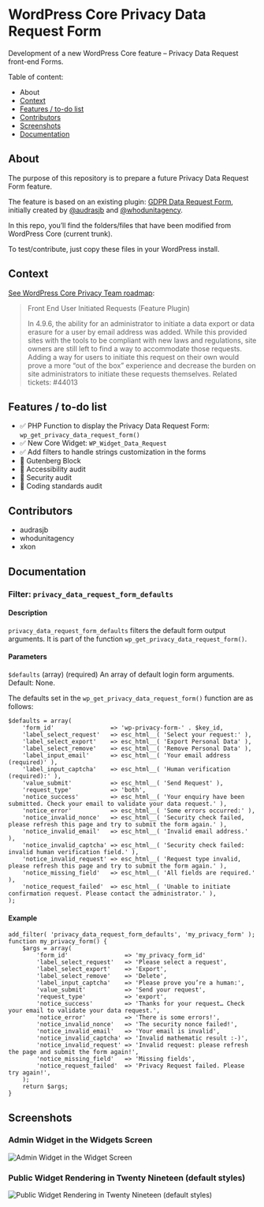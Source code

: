 # WordPress Core Privacy Data Request Form

Development of a new WordPress Core feature – Privacy Data Request front-end Forms.

Table of content:

- About
- [Context](https://github.com/audrasjb/wp-core-privacy-data-request-form#context)
- [Features / to-do list](https://github.com/audrasjb/wp-core-privacy-data-request-form#features--to-do-list)
- [Contributors](https://github.com/audrasjb/wp-core-privacy-data-request-form#contributors)
- [Screenshots](https://github.com/audrasjb/wp-core-privacy-data-request-form#screenshots)
- [Documentation](https://github.com/audrasjb/wp-core-privacy-data-request-form#documentation)

## About

The purpose of this repository is to prepare a future Privacy Data Request Form feature.

The feature is based on an existing plugin: [GDPR Data Request Form](https://wordpress.org/plugins/gdpr-data-request-form/), initially created by [@audrasjb](https://profiles.wordpress.org/audrasjb) and [@whodunitagency](https://profiles.wordpress.org/whodunitagency/).

In this repo, you’ll find the folders/files that have been modified from WordPress Core (current trunk).

To test/contribute, just copy these files in your WordPress install.

## Context

[See WordPress Core Privacy Team roadmap](https://make.wordpress.org/core/roadmap/privacy/):

> Front End User Initiated Requests (Feature Plugin)
> 
> In 4.9.6, the ability for an administrator to initiate a data export or data erasure for a user by email address was added. While this provided sites with the tools to be compliant with new laws and regulations, site owners are still left to find a way to accommodate those requests. Adding a way for users to initiate this request on their own would prove a more “out of the box” experience and decrease the burden on site administrators to initiate these requests themselves.
> Related tickets: #44013

## Features / to-do list

- ✅ PHP Function to display the Privacy Data Request Form: `wp_get_privacy_data_request_form()`
- ✅ New Core Widget: `WP_Widget_Data_Request`
- ✅ Add filters to handle strings customization in the forms
- 🔲 Gutenberg Block
- 🔲 Accessibility audit
- 🔲 Security audit
- 🔲 Coding standards audit

## Contributors

- audrasjb
- whodunitagency
- xkon

## Documentation

### Filter: `privacy_data_request_form_defaults`

#### Description

`privacy_data_request_form_defaults` filters the default form output arguments. It is part of the function `wp_get_privacy_data_request_form()`.

#### Parameters

`$defaults` (array) (required) An array of default login form arguments. Default: None.

The defaults set in the `wp_get_privacy_data_request_form()` function are as follows:

	$defaults = array(
		'form_id'                => 'wp-privacy-form-' . $key_id,
		'label_select_request'   => esc_html__( 'Select your request:' ),
		'label_select_export'    => esc_html__( 'Export Personal Data' ),
		'label_select_remove'    => esc_html__( 'Remove Personal Data' ),
		'label_input_email'      => esc_html__( 'Your email address (required)' ),
		'label_input_captcha'    => esc_html__( 'Human verification (required):' ),
		'value_submit'           => esc_html__( 'Send Request' ),
		'request_type'           => 'both',
		'notice_success'         => esc_html__( 'Your enquiry have been submitted. Check your email to validate your data request.' ),
		'notice_error'           => esc_html__( 'Some errors occurred:' ),
		'notice_invalid_nonce'   => esc_html__( 'Security check failed, please refresh this page and try to submit the form again.' ),
		'notice_invalid_email'   => esc_html__( 'Invalid email address.' ),
		'notice_invalid_captcha' => esc_html__( 'Security check failed: invalid human verification field.' ),
		'notice_invalid_request' => esc_html__( 'Request type invalid, please refresh this page and try to submit the form again.' ),
		'notice_missing_field'   => esc_html__( 'All fields are required.' ),
		'notice_request_failed'  => esc_html__( 'Unable to initiate confirmation request. Please contact the administrator.' ),
	);

#### Example

```
add_filter( 'privacy_data_request_form_defaults', 'my_privacy_form' );
function my_privacy_form() {
	$args = array(
		'form_id'                => 'my_privacy_form_id'
		'label_select_request'   => 'Please select a request',
		'label_select_export'    => 'Export',
		'label_select_remove'    => 'Delete', 
		'label_input_captcha'    => 'Please prove you’re a human:',
		'value_submit'           => 'Send your request',
		'request_type'           => 'export',
		'notice_success'         => 'Thanks for your request… Check your email to validate your data request.',
		'notice_error'           => 'There is some errors!',
		'notice_invalid_nonce'   => 'The security nonce failed!',
		'notice_invalid_email'   => 'Your email is invalid',
		'notice_invalid_captcha' => 'Invalid mathematic result :-)',
		'notice_invalid_request' => 'Invalid request: please refresh the page and submit the form again!',
		'notice_missing_field'   => 'Missing fields',
		'notice_request_failed'  => 'Privacy Request failed. Please try again!',
	);
	return $args;
}
```

## Screenshots

### Admin Widget in the Widgets Screen

![Admin Widget in the Widget Screen](https://jeanbaptisteaudras.com/images/privacy-widget-admin.png)

### Public Widget Rendering in Twenty Nineteen (default styles)

![Public Widget Rendering in Twenty Nineteen (default styles)](https://jeanbaptisteaudras.com/images/privacy-widget-public.png)

